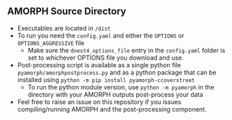 ## AMORPH Source Directory

- Executables are located in `/dist`
- To run you need the `config.yaml` and either the `OPTIONS` or `OPTIONS_AGGRESSIVE` file
    - Make sure the `dnest4_options_file` entry in the `config.yaml` folder is set to whichever OPTIONS file you download and use.
- Post-processing script is available as a single python file `pyamorph/amorphpostprocess.py` and as a python package that can be installed using `python -m pip install pyamorph-ccoverstreet`
    - To run the python module version, use `python -m pyamorph` in the directory with your AMORPH outputs post-process your data
- Feel free to raise an issue on this repository if you issues compiling/running AMORPH and the post-processing component. 
